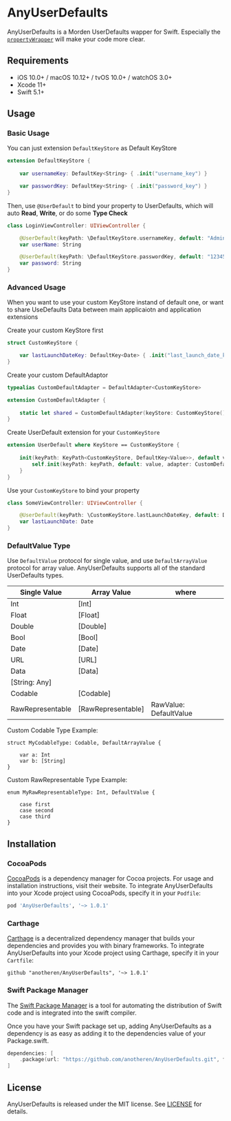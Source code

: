 # AnyUserDefaults

AnyUserDefaults is a Morden UserDefaults wapper for Swift. Especially the [`propertyWrapper`](https://github.com/apple/swift-evolution/blob/master/proposals/0258-property-wrappers.md) will make your code more clear.

## Requirements

- iOS 10.0+ / macOS 10.12+ / tvOS 10.0+ / watchOS 3.0+
- Xcode 11+
- Swift 5.1+

## Usage

### Basic Usage

You can just extension `DefaultKeyStore` as Default KeyStore

```swift
extension DefaultKeyStore {
    
    var usernameKey: DefaultKey<String> { .init("username_key") }

    var passwordKey: DefaultKey<String> { .init("password_key") }
}
```

Then, use `@UserDefault` to bind your property to UserDefaults, which will auto **Read**, **Write**, or do some **Type Check**

```swift
class LoginViewController: UIViewController {

    @UserDefault(keyPath: \DefaultKeyStore.usernameKey, default: "Admin")
    var userName: String

    @UserDefault(keyPath: \DefaultKeyStore.passwordKey, default: "12345678")
    var password: String
}
```

### Advanced Usage

When you want to use your custom KeyStore instand of default one, or want to share UseDefaults Data between main applicaiotn and application extensions

Create your custom KeyStore first

```swift
struct CustomKeyStore {

    var lastLaunchDateKey: DefaultKey<Date> { .init("last_launch_date_key") }
}
```

Create your custom DefaultAdaptor

```swift
typealias CustomDefaultAdapter = DefaultAdapter<CustomKeyStore>

extension CustomDefaultAdapter {
    
    static let shared = CustomDefaultAdapter(keyStore: CustomKeyStore(), userDefaults: UserDefaults(suiteName: "YOUR_APP_GROUP_NAME"!)
}
```

Create UserDefault extension for your `CustomKeyStore`

```swift
extension UserDefault where KeyStore == CustomKeyStore {
    
    init(keyPath: KeyPath<CustomKeyStore, DefaultKey<Value>>, default value: Value, policy: DefaultPolicy = []) {
        self.init(keyPath: keyPath, default: value, adapter: CustomDefaultAdapter.shared, policy: policy)
    }
}
```

Use your `CustomKeyStore` to bind your property
```swift
class SomeViewController: UIViewController {

    @UserDefault(keyPath: \CustomKeyStore.lastLaunchDateKey, default: Date())
    var lastLaunchDate: Date
}
```

### DefaultValue Type

Use `DefaultValue` protocol for single value, and use `DefaultArrayValue` protocol for array value. AnyUserDefaults supports all of the standard UserDefaults types.

| Single Value |  Array Value | where |
| ------------ | ------------ | ----- |
| Int          | [Int]        |       |
| Float        | [Float]      |       |
| Double       | [Double]     |       |
| Bool         | [Bool]       |       |
| Date         | [Date]       |       |
| URL          | [URL]        |       |
| Data         | [Data]       |       |
| [String: Any]|              |       |
| Codable      | [Codable]    |       |
| RawRepresentable| [RawRepresentable]| RawValue: DefaultValue |

Custom Codable Type Example:
```
struct MyCodableType: Codable, DefaultArrayValue {

    var a: Int
    var b: [String]
}
```

Custom RawRepresentable Type Example:
```
enum MyRawRepresentableType: Int, DefaultValue {

    case first
    case second
    case third
}
```

## Installation

### CocoaPods

[CocoaPods](https://cocoapods.org) is a dependency manager for Cocoa projects. For usage and installation instructions, visit their website. To integrate AnyUserDefaults into your Xcode project using CocoaPods, specify it in your `Podfile`:

```ruby
pod 'AnyUserDefaults', '~> 1.0.1'
```

### Carthage

[Carthage](https://github.com/Carthage/Carthage) is a decentralized dependency manager that builds your dependencies and provides you with binary frameworks. To integrate AnyUserDefaults into your Xcode project using Carthage, specify it in your `Cartfile`:

```ogdl
github "anotheren/AnyUserDefaults", '~> 1.0.1'
```

### Swift Package Manager

The [Swift Package Manager](https://swift.org/package-manager/) is a tool for automating the distribution of Swift code and is integrated into the swift compiler. 

Once you have your Swift package set up, adding AnyUserDefaults as a dependency is as easy as adding it to the dependencies value of your Package.swift.

```swift
dependencies: [
    .package(url: "https://github.com/anotheren/AnyUserDefaults.git", from: "1.0.1")
]
```

## License

AnyUserDefaults is released under the MIT license. See [LICENSE](./LICENSE) for details.
